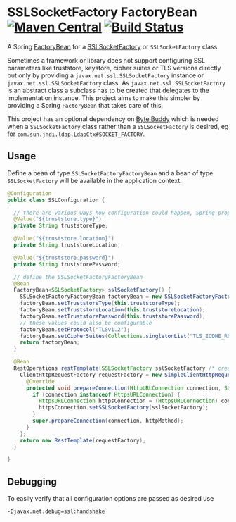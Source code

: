 SSLSocketFactory FactoryBean [![Maven Central](https://maven-badges.herokuapp.com/maven-central/com.github.marschall/ssl-socket-factory-factory-bean/badge.svg)](https://maven-badges.herokuapp.com/maven-central/com.github.marschall/ssl-socket-factory-factory-bean) [![Build Status](https://travis-ci.org/marschall/ssl-socket-factory-factory-bean.svg?branch=master)](https://travis-ci.org/marschall/ssl-socket-factory-factory-bean)
============================

A Spring [FactoryBean](https://docs.spring.io/spring-framework/docs/current/javadoc-api/org/springframework/beans/factory/FactoryBean.html) for a [SSLSocketFactory](https://docs.oracle.com/en/java/javase/11/docs/api/java.base/javax/net/ssl/SSLSocketFactory.html) or `SSLSocketFactory` class.

Sometimes a framework or library does not support configuring SSL parameters like truststore, keystore, cipher suites or TLS versions directly but only by providing a `javax.net.ssl.SSLSocketFactory` instance or `javax.net.ssl.SSLSocketFactory` class. As `javax.net.ssl.SSLSocketFactory` is an abstract class a subclass has to be created that delegates to the implementation instance. This project aims to make this simpler by providing a Spring `FactoryBean` that takes care of this.

This project has an optional dependency on [Byte Buddy](https://bytebuddy.net/) which is needed when a `SSLSocketFactory` class rather than a `SSLSocketFactory` is desired, eg for `com.sun.jndi.ldap.LdapCtx#SOCKET_FACTORY`.

Usage
-----

Define a bean of type `SSLSocketFactoryFactoryBean` and a bean of type `SSLSocketFactory` will be available in the application context.

```java
@Configuration
public class SSLConfiguration {

  // there are various ways how configuration could happen, Spring properties is just one option
  @Value("${truststore.type}")
  private String truststoreType;

  @Value("${truststore.location}")
  private String truststoreLocation;

  @Value("${truststore.password}")
  private String truststorePassword;

  // define the SSLSocketFactoryFactoryBean
  @Bean
  FactoryBean<SSLSocketFactory> sslSocketFactory() {
    SSLSocketFactoryFactoryBean factoryBean = new SSLSocketFactoryFactoryBean();
    factoryBean.setTruststoreType(this.truststoreType);
    factoryBean.setTruststoreLocation(this.truststoreLocation);
    factoryBean.setTruststorePassword(this.truststorePassword);
    // these values could also be configurable
    factoryBean.setProtocol("TLSv1.2");
    factoryBean.setCipherSuites(Collections.singletonList("TLS_ECDHE_RSA_WITH_AES_256_GCM_SHA384"));
    return factoryBean;
  }

  @Bean
  RestOperations restTemplate(SSLSocketFactory sslSocketFactory /* created by the bean defined in #sslSocketFactory  */) {
    ClientHttpRequestFactory requestFactory = new SimpleClientHttpRequestFactory() {
      @Override
      protected void prepareConnection(HttpURLConnection connection, String httpMethod) throws IOException {
        if (connection instanceof HttpsURLConnection) {
          HttpsURLConnection httpsConnection = (HttpsURLConnection) connection;
          httpsConnection.setSSLSocketFactory(sslSocketFactory);
        }
        super.prepareConnection(connection, httpMethod);
      }
    };
    return new RestTemplate(requestFactory);
  }

}
```


Debugging
---------

To easily verify that all configuration options are passed as desired use


```
-Djavax.net.debug=ssl:handshake
```
